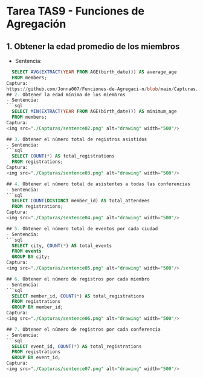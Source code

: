 # Tarea TAS9 - Funciones de Agregación

## 1. Obtener la edad promedio de los miembros
  - Sentencia:
  ```sql
    SELECT AVG(EXTRACT(YEAR FROM AGE(birth_date))) AS average_age
    FROM members;
  Captura:
https://github.com/Jonna007/Funciones-de-Agregaci-n/blob/main/Capturas/sentence01.png.png
## 2. Obtener la edad mínima de los miembros
  - Sentencia:
  ```sql
    SELECT MIN(EXTRACT(YEAR FROM AGE(birth_date))) AS minimum_age
    FROM members;
  Captura:
<img src="./Capturas/sentence02.png" alt="drawing" width="500"/>

## 3. Obtener el número total de registros asistidos
  - Sentencia:
  ```sql
    SELECT COUNT(*) AS total_registrations
    FROM registrations;
  Captura:
<img src="./Capturas/sentence03.png" alt="drawing" width="500"/>

## 4. Obtener el número total de asistentes a todas las conferencias
  - Sentencia:
  ```sql
    SELECT COUNT(DISTINCT member_id) AS total_attendees
    FROM registrations;
  Captura:
<img src="./Capturas/sentence04.png" alt="drawing" width="500"/>

## 5. Obtener el número total de eventos por cada ciudad
  - Sentencia:
  ```sql
    SELECT city, COUNT(*) AS total_events
    FROM events
    GROUP BY city;
  Captura:
<img src="./Capturas/sentence05.png" alt="drawing" width="500"/>

## 6. Obtener el número de registros por cada miembro
  - Sentencia:
  ```sql
    SELECT member_id, COUNT(*) AS total_registrations
    FROM registrations
    GROUP BY member_id;
  Captura:
<img src="./Capturas/sentence06.png" alt="drawing" width="500"/>

## 7. Obtener el número de registros por cada conferencia
  - Sentencia:
  ```sql
    SELECT event_id, COUNT(*) AS total_registrations
    FROM registrations
    GROUP BY event_id;
  Captura:
<img src="./Capturas/sentence07.png" alt="drawing" width="500"/>
